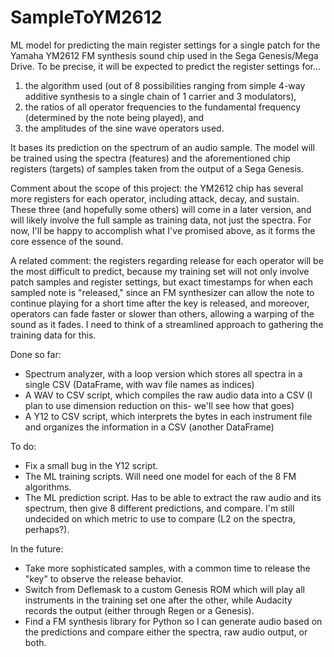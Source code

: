 # SampleToYM2612
 ML model for predicting the main register settings for a single patch for the Yamaha YM2612 FM synthesis sound chip used in the Sega Genesis/Mega Drive. To be precise, it will be expected to predict the register settings for...
 1) the algorithm used (out of 8 possibilities ranging from simple 4-way additive synthesis to a single chain of 1 carrier and 3 modulators),
 2) the ratios of all operator frequencies to the fundamental frequency (determined by the note being played), and
 3) the amplitudes of the sine wave operators used.
 
 It bases its prediction on the spectrum of an audio sample. The model will be trained using the spectra (features) and the aforementioned chip registers (targets) of samples taken from the output of a Sega Genesis.

 Comment about the scope of this project: the YM2612 chip has several more registers for each operator, including attack, decay, and sustain. These three (and hopefully some others) will come in a later version, and will likely involve the full sample as training data, not just the spectra. For now, I'll be happy to accomplish what I've promised above, as it forms the core essence of the sound.
 
 A related comment: the registers regarding release for each operator will be the most difficult to predict, because my training set will not only involve patch samples and register settings, but exact timestamps for when each sampled note is "released," since an FM synthesizer can allow the note to continue playing for a short time after the key is released, and moreover, operators can fade faster or slower than others, allowing a warping of the sound as it fades. I need to think of a streamlined approach to gathering the training data for this.
 
 
 Done so far:
 - Spectrum analyzer, with a loop version which stores all spectra in a single CSV (DataFrame, with wav file names as indices)
 - A WAV to CSV script, which compiles the raw audio data into a CSV (I plan to use dimension reduction on this- we'll see how that goes)
 - A Y12 to CSV script, which interprets the bytes in each instrument file and organizes the information in a CSV (another DataFrame)
 
 To do:
 - Fix a small bug in the Y12 script.
 - The ML training scripts. Will need one model for each of the 8 FM algorithms.
 - The ML prediction script. Has to be able to extract the raw audio and its spectrum, then give 8 different predictions, and compare. I'm still undecided on which metric to use to compare (L2 on the spectra, perhaps?).
 
 In the future:
 - Take more sophisticated samples, with a common time to release the "key" to observe the release behavior.
 - Switch from Deflemask to a custom Genesis ROM which will play all instruments in the training set one after the other, while Audacity records the output (either through Regen or a Genesis).
 - Find a FM synthesis library for Python so I can generate audio based on the predictions and compare either the spectra, raw audio output, or both.